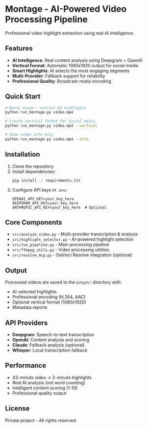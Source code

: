 # Montage - AI-Powered Video Processing Pipeline

Professional video highlight extraction using real AI intelligence.

## Features

- **AI Intelligence**: Real content analysis using Deepgram + OpenAI
- **Vertical Format**: Automatic 1080x1920 output for social media
- **Smart Highlights**: AI selects the most engaging segments
- **Multi-Provider**: Fallback support for reliability
- **Professional Quality**: Broadcast-ready encoding

## Quick Start

```bash
# Basic usage - extract AI highlights
python run_montage.py video.mp4

# Create vertical format for social media
python run_montage.py video.mp4 --vertical

# Show video info only
python run_montage.py video.mp4 --info
```

## Installation

1. Clone the repository
2. Install dependencies:
   ```bash
   pip install -r requirements.txt
   ```
3. Configure API keys in `.env`:
   ```
   OPENAI_API_KEY=your_key_here
   DEEPGRAM_API_KEY=your_key_here
   ANTHROPIC_API_KEY=your_key_here  # Optional
   ```

## Core Components

- `src/analyze_video.py` - Multi-provider transcription & analysis
- `src/highlight_selector.py` - AI-powered highlight selection
- `src/run_pipeline.py` - Main processing pipeline
- `src/ffmpeg_utils.py` - Video processing utilities
- `src/resolve_mcp.py` - DaVinci Resolve integration (optional)

## Output

Processed videos are saved to the `output/` directory with:
- AI-selected highlights
- Professional encoding (H.264, AAC)
- Optional vertical format (1080x1920)
- Metadata reports

## API Providers

- **Deepgram**: Speech-to-text transcription
- **OpenAI**: Content analysis and scoring
- **Claude**: Fallback analysis (optional)
- **Whisper**: Local transcription fallback

## Performance

- 43-minute video → 2-minute highlights
- Real AI analysis (not word counting)
- Intelligent content scoring (1-10)
- Professional quality output

## License

Private project - All rights reserved